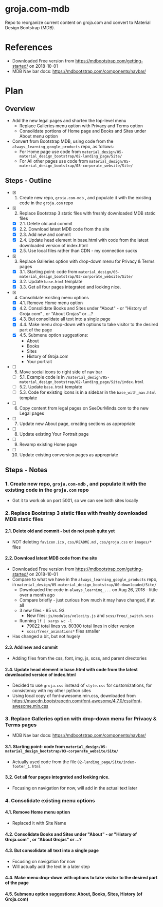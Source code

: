 # groja.com-mdb

Repo to reorganize current content on groja.com and convert to Material Design Bootstrap (MDB).

# References

- Downloaded Free version from https://mdbootstrap.com/getting-started/ on 2018-10-01
- MDB Nav bar docs: https://mdbootstrap.com/components/navbar/

# Plan

## Overview

- Add the new legal pages and shorten the top-level menu
  - Replace Galleries menu option with Privacy and Terms option
  - Consolidate portions of Home page and Books and Sites under About menu option
- Convert from Bootstrap MDB, using code from the `always_learning_google_products` repo, as follows:
  - For Home page use code from `material_design/05-material_design_bootstrap/02-landing_page/Site/`
  - For All other pages use code from `material_design/05-material_design_bootstrap/03-corporate_website/Site/`

## Steps - Outline

- [x] 1. Create new repo, `groja.com-mdb` , and populate it with the existing code in the `groja.com` repo

- [x] 2. Replace Bootstrap 3 static files with freshly downloaded MDB static files
  - [x] 2.1. Delete old and commit
  - [x] 2.2. Download latest MDB code from the site
  - [x] 2.3. Add new and commit
  - [x] 2.4. Update head element in base.html with code from the latest downloaded version of index.html
  - [x] 2.5. Use local files rather than CDN - my connection sucks

- [x] 3. Replace Galleries option with drop-down menu for Privacy & Terms pages
  - [x] 3.1. Starting point: code from `material_design/05-material_design_bootstrap/03-corporate_website/Site/`
  - [x] 3.2. Update `base.html` template
  - [x] 3.3. Get all four pages integrated and looking nice.

- [x] 4. Consolidate existing menu options
  - [x] 4.1. Remove Home menu option
  - [x] 4.2. Consolidate Books and Sites under "About" - or "History of Groja.com" , or "About Grojas" or ...?
  - [x] 4.3. But consolidate all text into a single page
  - [x] 4.4. Make menu drop-down with options to take visitor to the desired part of the page
  - [x] 4.5. Submenu option suggestions:
    - About
    - Books
    - Sites
    - History of Groja.com
    - Your portrait

- [ ] 5. Move social icons to right side of nav bar
  - [ ] 5.1. Example code is in `/material_design/05-material_design_bootstrap/02-landing_page/Site/index.html`
  - [ ] 5.2. Update `base.html` template
  - [ ] 5.3. Code for existing icons is in a sidebar in the `base_with_nav.html` template

- [ ] 6. Copy content from legal pages on SeeOurMinds.com to the new Legal pages
- [ ] 7. Update new About page, creating sections as appropriate
- [ ] 8. Update existing Your Portrait page
- [ ] 9. Revamp existing Home page
- [ ] 10. Update existing conversion pages as appropriate

## Steps - Notes

### 1. Create new repo, `groja.com-mdb` , and populate it with the existing code in the `groja.com` repo

- Got it to work ok on port 5001, so we can see both sites locally

### 2. Replace Bootstrap 3 static files with freshly downloaded MDB static files

#### 2.1. Delete old and commit - but do not push quite yet

- NOT deleting `favicon.ico` , `css/README.md` , `css/groja.css` or `images/*` files

#### 2.2. Download latest MDB code from the site

- Downloaded Free version from https://mdbootstrap.com/getting-started/ on 2018-10-01
- Compare to what we have in the `always_learning_google_products` repo, in `material_design/05-material_design_bootstrap/00-downloaded/Site/`
  - Downloaded the code in `always_learning_...` on Aug 26, 2018 - little over a month ago
  - Compare briefly - just curious how much it may have changed, if at all
  - 3 new files - 95 vs. 93
     - New files: `js/modules/velocity.js` and `scss/free/_switch.scss`
  - Running `lf | xargs wc -l`
     - 79022 total lines vs. 80300 total lines in older version
     - `scss/free/_animations*` files smaller
- Has changed a bit, but not hugely

#### 2.3. Add new and commit

- Adding files from the css, font, img, js, scss, and parent directories

#### 2.4. Update head element in base.html with code from the latest downloaded version of index.html

- Decided to use `groja.css` instead of `style.css` for customizations, for consistency with my other python sites
- Using local copy of font-awesome.min.css, downloaded from https://maxcdn.bootstrapcdn.com/font-awesome/4.7.0/css/font-awesome.min.css

### 3. Replace Galleries option with drop-down menu for Privacy & Terms pages

- MDB Nav bar docs: https://mdbootstrap.com/components/navbar/

#### 3.1. Starting point: code from `material_design/05-material_design_bootstrap/03-corporate_website/Site/`

- Actually used code from the file `02-landing_page/Site/index-footer_1.html`

#### 3.2. Get all four pages integrated and looking nice.

- Focusing on navigation for now, will add in the actual text later

### 4. Consolidate existing menu options

#### 4.1. Remove Home menu option

- Replaced it with Site Name

#### 4.2. Consolidate Books and Sites under "About" - or "History of Groja.com" , or "About Grojas" or ...?

#### 4.3. But consolidate all text into a single page

- Focusing on navigation for now
- Will actually add the text in a later step

#### 4.4. Make menu drop-down with options to take visitor to the desired part of the page

#### 4.5. Submenu option suggestions: About, Books, Sites, History (of Groja.com)



